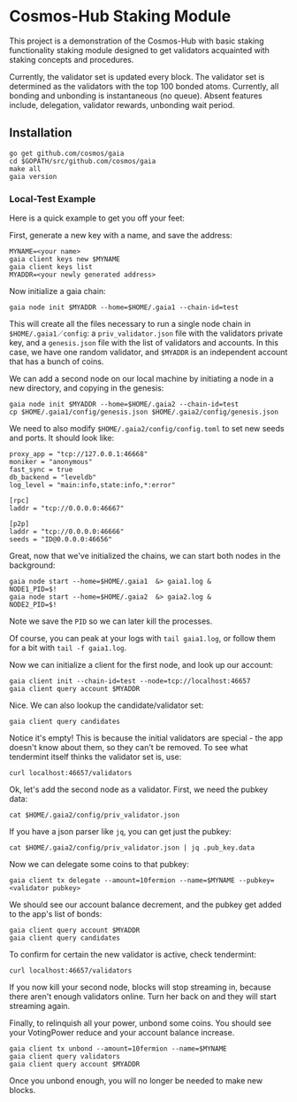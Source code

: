 # Cosmos-Hub Staking Module
This project is a demonstration of the Cosmos-Hub with basic staking functionality staking module designed to get validators acquainted with staking concepts and procedures.

Currently, the validator set is updated every block. The validator set is determined as the validators with the top 100 bonded atoms. Currently, all bonding and unbonding is instantaneous (no queue). Absent features include, delegation, validator rewards, unbonding wait period.

## Installation
```
go get github.com/cosmos/gaia
cd $GOPATH/src/github.com/cosmos/gaia
make all
gaia version
```

### Local-Test Example

Here is a quick example to get you off your feet:

First, generate a new key with a name, and save the address:

```
MYNAME=<your name>
gaia client keys new $MYNAME
gaia client keys list
MYADDR=<your newly generated address>
```
Now initialize a gaia chain:

```
gaia node init $MYADDR --home=$HOME/.gaia1 --chain-id=test
```

This will create all the files necessary to run a single node chain in `$HOME/.gaia1／config`:
a `priv_validator.json` file with the validators private key, and a `genesis.json` file
with the list of validators and accounts. In this case, we have one random validator,
and `$MYADDR` is an independent account that has a bunch of coins.

We can add a second node on our local machine by initiating a node in a new directory,
and copying in the genesis:


```
gaia node init $MYADDR --home=$HOME/.gaia2 --chain-id=test
cp $HOME/.gaia1/config/genesis.json $HOME/.gaia2/config/genesis.json
```

We need to also modify `$HOME/.gaia2/config/config.toml` to set new seeds and ports. It should look like:

```
proxy_app = "tcp://127.0.0.1:46668"
moniker = "anonymous"
fast_sync = true
db_backend = "leveldb"
log_level = "main:info,state:info,*:error"

[rpc]
laddr = "tcp://0.0.0.0:46667"

[p2p]
laddr = "tcp://0.0.0.0:46666"
seeds = "ID@0.0.0.0:46656"
```

Great, now that we've initialized the chains, we can start both nodes in the background:

```
gaia node start --home=$HOME/.gaia1  &> gaia1.log &
NODE1_PID=$!
gaia node start --home=$HOME/.gaia2  &> gaia2.log &
NODE2_PID=$!
```

Note we save the `PID` so we can later kill the processes.

Of course, you can peak at your logs with `tail gaia1.log`, or follow them
for a bit with `tail -f gaia1.log`.

Now we can initialize a client for the first node, and look up our account:

```
gaia client init --chain-id=test --node=tcp://localhost:46657
gaia client query account $MYADDR
```

Nice. We can also lookup the candidate/validator set:

```
gaia client query candidates
```

Notice it's empty! This is because the initial validators are special -
the app doesn't know about them, so they can't be removed. To see what
tendermint itself thinks the validator set is, use:

```
curl localhost:46657/validators
```

Ok, let's add the second node as a validator. First, we need the pubkey data:

```
cat $HOME/.gaia2/config/priv_validator.json
```

If you have a json parser like `jq`, you can get just the pubkey:

```
cat $HOME/.gaia2/config/priv_validator.json | jq .pub_key.data
```

Now we can delegate some coins to that pubkey:

```
gaia client tx delegate --amount=10fermion --name=$MYNAME --pubkey=<validator pubkey>
```

We should see our account balance decrement, and the pubkey get added to the app's list of bonds:

```
gaia client query account $MYADDR
gaia client query candidates
```

To confirm for certain the new validator is active, check tendermint:

```
curl localhost:46657/validators
```

If you now kill your second node, blocks will stop streaming in, because there aren't enough validators online.
Turn her back on and they will start streaming again.

Finally, to relinquish all your power, unbond some coins. You should see your
VotingPower reduce and your account balance increase.

```
gaia client tx unbond --amount=10fermion --name=$MYNAME
gaia client query validators
gaia client query account $MYADDR
```

Once you unbond enough, you will no longer be needed to make new blocks.
